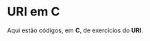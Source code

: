 <h1>URI em C</h1>

<p>Aqui estão códigos, em <strong>C</strong>, de exercícios do <strong>URI</strong>.</p>

